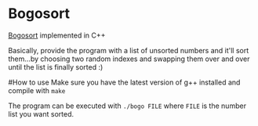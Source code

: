 # Bogosort
[Bogosort](https://en.wikipedia.org/wiki/Bogosort) implemented in C++

Basically, provide the program with a list of unsorted numbers and it'll sort them...by choosing two random indexes and swapping them over and over until the list is finally sorted :)

#How to use
Make sure you have the latest version of g++ installed and compile with `make`

The program can be executed with `./bogo FILE` where `FILE` is the number list you want sorted.
